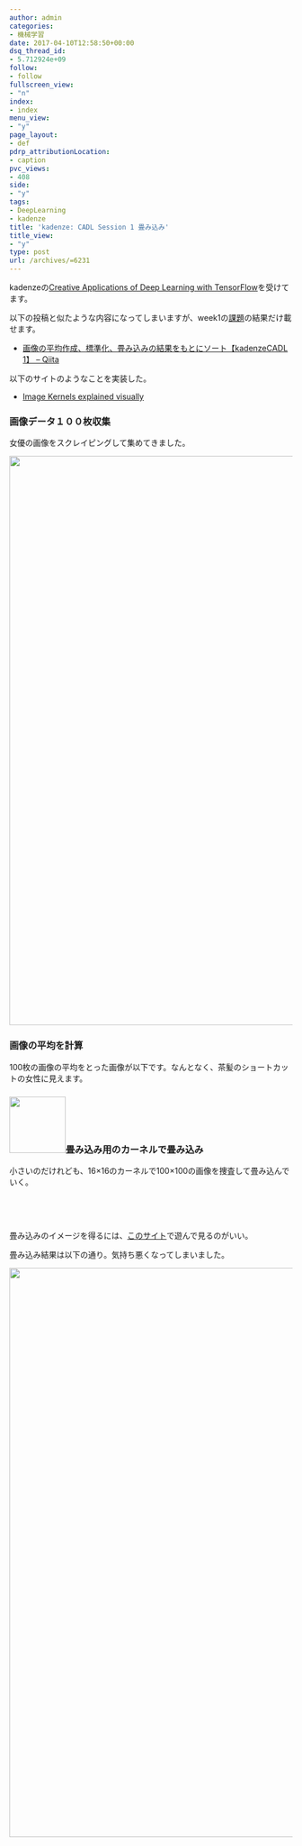 ```yaml
---
author: admin
categories:
- 機械学習
date: 2017-04-10T12:58:50+00:00
dsq_thread_id:
- 5.712924e+09
follow:
- follow
fullscreen_view:
- "n"
index:
- index
menu_view:
- "y"
page_layout:
- def
pdrp_attributionLocation:
- caption
pvc_views:
- 408
side:
- "y"
tags:
- DeepLearning
- kadenze
title: 'kadenze: CADL Session 1 畳み込み'
title_view:
- "y"
type: post
url: /archives/=6231
---
```


kadenzeの[Creative Applications of Deep Learning with TensorFlow][1]を受けてます。

以下の投稿と似たような内容になってしまいますが、week1の[課題][2]の結果だけ載せます。

  * [画像の平均作成、標準化、畳み込みの結果をもとにソート【kadenzeCADL 1】 &#8211; Qiita][3]

以下のサイトのようなことを実装した。

  * [Image Kernels explained visually][4]

### 画像データ１００枚収集

女優の画像をスクレイピングして集めてきました。

[<img class="aligncenter size-full wp-image-6233" src="http://futurismo.biz/wp-content/uploads/dataset.png" alt="" width="1011" height="1011" />][5]

### 画像の平均を計算

100枚の画像の平均をとった画像が以下です。なんとなく、茶髪のショートカットの女性に見えます。

### [<img class="aligncenter size-full wp-image-6236" src="http://futurismo.biz/wp-content/uploads/mean.png" alt="" width="100" height="100" />][6]畳み込み用のカーネルで畳み込み

小さいのだけれども、16&#215;16のカーネルで100&#215;100の画像を捜査して畳み込んでいく。

[<img class="size-full wp-image-6235 alignleft" src="http://futurismo.biz/wp-content/uploads/kernel.png" alt="" width="16" height="16" />][7]

&nbsp;

畳み込みのイメージを得るには、[このサイト][4]で遊んで見るのがいい。

畳み込み結果は以下の通り。気持ち悪くなってしまいました。

[<img class="aligncenter size-full wp-image-6232" src="http://futurismo.biz/wp-content/uploads/convolved.png" alt="" width="1011" height="1011" />][8]

 [1]: https://www.kadenze.com/courses/creative-applications-of-deep-learning-with-tensorflow/info
 [2]: https://github.com/pkmital/CADL/blob/master/session-1/session-1.ipynb
 [3]: http://qiita.com/tackey/items/c340f01ce64374129452
 [4]: http://setosa.io/ev/image-kernels/
 [5]: http://futurismo.biz/wp-content/uploads/dataset.png
 [6]: http://futurismo.biz/wp-content/uploads/mean.png
 [7]: http://futurismo.biz/wp-content/uploads/kernel.png
 [8]: http://futurismo.biz/wp-content/uploads/convolved.png